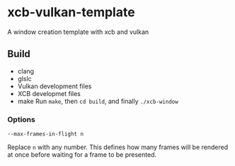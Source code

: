 # xcb-vulkan-template
A window creation template with xcb and vulkan
## Build
 * clang
 * glslc
 * Vulkan development files
 * XCB developmet files
 * make
Run `make`, then `cd build`, and finally `./xcb-window`
### Options 
`--max-frames-in-flight n`

Replace `n` with any number. This defines how many frames will be rendered at once before waiting for a frame to be presented.
